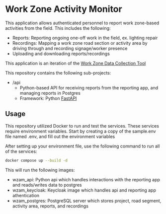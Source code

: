 # Work Zone Activity Monitor

This application allows authenticated personnel to report work zone-based activities from the field. This includes the following:
- Reports: Reporting ongoing one-off work in the field, ex. lighting repair
- Recordings: Mapping a work zone road section or activity area by driving through and recording signage/worker presence
- Uploading and downloading reports/recordings

This application is an iteration of the [Work Zone Data Collection Tool](https://github.com/TonyEnglish/Work_Zone_Data_Collection_Toolset)

This repository contains the following sub-projects:
- /api
  - Python-based API for receiving reports from the reporting app, and managing reports in Postgres
  - Framework: Python [FastAPI](https://fastapi.tiangolo.com/)
 
## Usage
This repository utilized Docker to run and test the services. These services require environment variables. Start by creating a copy of the sample.env file named .env, and fill out the environment variables


After setting up your environment file, use the following command to run all of the services:
```sh
docker compose up --build -d
```

This will run the following images:
- wzam_api: Python api which handles interactions with the reporting app and reads/writes data to postgres
- wzam_keycloak: Keycloak image which handles api and reporting app athentication
- wzam_postgres: PostgreSQL server which stores project, road segment, activity area, reports, and recordings
